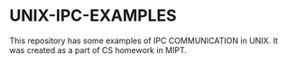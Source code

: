 # UNIX-IPC-EXAMPLES
This repository has some examples of IPC COMMUNICATION in UNIX.
It was created as a part of CS homework in MIPT.
